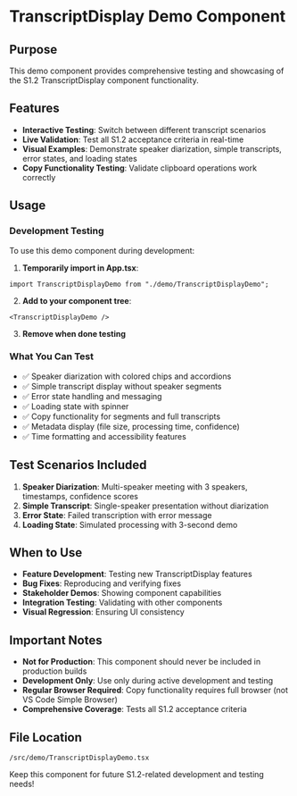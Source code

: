 # TranscriptDisplay Demo Component

## Purpose
This demo component provides comprehensive testing and showcasing of the S1.2 TranscriptDisplay component functionality.

## Features
- **Interactive Testing**: Switch between different transcript scenarios
- **Live Validation**: Test all S1.2 acceptance criteria in real-time
- **Visual Examples**: Demonstrate speaker diarization, simple transcripts, error states, and loading states
- **Copy Functionality Testing**: Validate clipboard operations work correctly

## Usage

### Development Testing
To use this demo component during development:

1. **Temporarily import in App.tsx**:
```tsx
import TranscriptDisplayDemo from "./demo/TranscriptDisplayDemo";
```

2. **Add to your component tree**:
```tsx
<TranscriptDisplayDemo />
```

3. **Remove when done testing**

### What You Can Test
- ✅ Speaker diarization with colored chips and accordions
- ✅ Simple transcript display without speaker segments  
- ✅ Error state handling and messaging
- ✅ Loading state with spinner
- ✅ Copy functionality for segments and full transcripts
- ✅ Metadata display (file size, processing time, confidence)
- ✅ Time formatting and accessibility features

## Test Scenarios Included
1. **Speaker Diarization**: Multi-speaker meeting with 3 speakers, timestamps, confidence scores
2. **Simple Transcript**: Single-speaker presentation without diarization
3. **Error State**: Failed transcription with error message
4. **Loading State**: Simulated processing with 3-second demo

## When to Use
- **Feature Development**: Testing new TranscriptDisplay features
- **Bug Fixes**: Reproducing and verifying fixes
- **Stakeholder Demos**: Showing component capabilities
- **Integration Testing**: Validating with other components
- **Visual Regression**: Ensuring UI consistency

## Important Notes
- **Not for Production**: This component should never be included in production builds
- **Development Only**: Use only during active development and testing
- **Regular Browser Required**: Copy functionality requires full browser (not VS Code Simple Browser)
- **Comprehensive Coverage**: Tests all S1.2 acceptance criteria

## File Location
`/src/demo/TranscriptDisplayDemo.tsx`

Keep this component for future S1.2-related development and testing needs!
